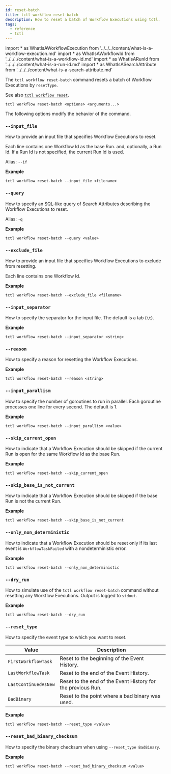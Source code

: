 ```yaml
---
id: reset-batch
title: tctl workflow reset-batch
description: How to reset a batch of Workflow Executions using tctl.
tags:
  - reference
  - tctl
---
```


<!-- prettier-ignore -->
import * as WhatIsAWorkflowExecution from '../../../content/what-is-a-workflow-execution.md'
import * as WhatIsAWorkflowId from '../../../content/what-is-a-workflow-id.md'
import * as WhatIsARunId from '../../../content/what-is-a-run-id.md'
import * as WhatIsASearchAttribute from '../../../content/what-is-a-search-attribute.md'

The `tctl workflow reset-batch` command resets a batch of <preview page={WhatIsAWorkflowExecution}>Workflow Executions</preview> by `resetType`.

See also [`tctl workflow reset`](./reset.md).

`tctl workflow reset-batch <options> <arguments...>`

The following options modify the behavior of the command.

### `--input_file`

How to provide an input file that specifies <preview page={WhatIsAWorkflowExecution}>Workflow Executions</preview> to reset.

Each line contains one <preview page={WhatIsAWorkflowId}>Workflow Id</preview> as the base Run. and, optionally, a <preview page={WhatIsARunId}>Run Id</preview>.
If a Run Id is not specified, the current Run Id is used.

Alias: `--if`

**Example**

```
tctl workflow reset-batch --input_file <filename>
```

### `--query`

How to specify an SQL-like query of <preview page={WhatIsASearchAttribute}>Search Attributes</preview> describing the <preview page={WhatIsAWorkflowExecution}>Workflow Executions</preview> to reset.

Alias: `-q`

**Example**

```
tctl workflow reset-batch --query <value>
```

### `--exclude_file`

How to provide an input file that specifies <preview page={WhatIsAWorkflowExecution}>Workflow Executions</preview> to exclude from resetting.

Each line contains one <preview page={WhatIsAWorkflowId}>Workflow Id</preview>.

**Example**

```
tctl workflow reset-batch --exclude_file <filename>
```

### `--input_separator`

How to specify the separator for the input file.
The default is a tab (`\t`).

**Example**

```
tctl workflow reset-batch --input_separator <string>
```

### `--reason`

How to specify a reason for resetting the <preview page={WhatIsAWorkflowExecution}>Workflow Executions</preview>.

<!-- Alias: `--re` -->

**Example**

```
tctl workflow reset-batch --reason <string>
```

### `--input_parallism`

How to specify the number of goroutines to run in parallel.
Each goroutine processes one line for every second.
The default is 1.

**Example**

```
tctl workflow reset-batch --input_parallism <value>
```

### `--skip_current_open`

How to indicate that a <preview page={WhatIsAWorkflowExecution}>Workflow Execution</preview> should be skipped if the current Run is open for the same <preview page={WhatIsAWorkflowId}>Workflow Id</preview> as the base Run.

**Example**

```
tctl workflow reset-batch --skip_current_open
```

### `--skip_base_is_not_current`

How to indicate that a <preview page={WhatIsAWorkflowExecution}>Workflow Execution</preview> should be skipped if the base Run is not the current Run.

**Example**

```
tctl workflow reset-batch --skip_base_is_not_current
```

### `--only_non_deterministic`

How to indicate that a <preview page={WhatIsAWorkflowExecution}>Workflow Execution</preview> should be reset only if its last event is `WorkflowTaskFailed` with a nondeterministic error.

**Example**

```
tctl workflow reset-batch --only_non_deterministic
```

### `--dry_run`

How to simulate use of the `tctl workflow reset-batch` command without resetting any <preview page={WhatIsAWorkflowExecution}>Workflow Executions</preview>.
Output is logged to `stdout`.

**Example**

```
tctl workflow reset-batch --dry_run
```

### `--reset_type`

How to specify the event type to which you want to reset.

| Value                | Description                                                 |
| -------------------- | ----------------------------------------------------------- |
| `FirstWorkflowTask`  | Reset to the beginning of the Event History.                |
| `LastWorkflowTask`   | Reset to the end of the Event History.                      |
| `LastContinuedAsNew` | Reset to the end of the Event History for the previous Run. |
| `BadBinary`          | Reset to the point where a bad binary was used.             |

**Example**

```
tctl workflow reset-batch --reset_type <value>
```

### `--reset_bad_binary_checksum`

How to specify the binary checksum when using `--reset_type BadBinary`.

**Example**

```
tctl workflow reset-batch --reset_bad_binary_checksum <value>
```
